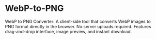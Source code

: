 # WebP-to-PNG
WebP to PNG Converter: A client-side tool that converts WebP images to PNG format directly in the browser. No server uploads required. Features drag-and-drop interface, image preview, and instant download.
